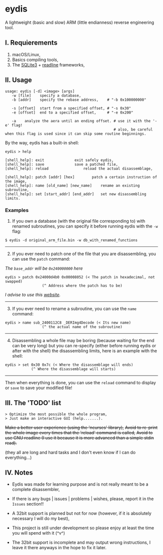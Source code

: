 # eydis

A lightweight (basic and slow) ARM (little endianness) reverse engineering tool.

## I.  Requierements
1. macOS/Linux,
2. Basics compiling tools,
3. The [SQLite3](https://www.sqlite.org/download.html) + [readline](https://ftp.gnu.org/gnu/readline/) frameworks,

## II.  Usage

```
usage: eydis [-d] <image> [args]
   -w [file]	specify a database,
   -b [addr]	specify the rebase address,    # "-b 0x100000000"

   -s [offset]	start from a specified offset, # "-s 0x30"
   -e [offset]	end to a specified offset,     # "-e 0x200"

   -a    analyze the aera until an ending offset. # use it with the '-e' flag!
                                                  # also, be careful when this flag is used since it can skip some routine beginnings. 
```

By the way, eydis has a built-in shell:

```
eydis > help

[shell_help]: exit				exit safely eydis,
[shell_help]: save				save a patched file,
[shell_help]: reload 				reload the actual disassemblage,

[shell_help]: patch [addr] [hex] 		patch a certain instruction of the image,
[shell_help]: name [old_name] [new_name]	rename an existing subroutine,
[shell_help]: set [start_addr] [end_addr]	set new disassembling limits.
```

### Examples
1. If you own a database (with the original file corresponding to) with renamed subroutines, you can specify it before running eydis with the `-w` flag:
```
$ eydis -d original_arm_file.bin -w db_with_renamed_functions
```

<hr />

2. If you ever need to patch one of the file that you are disassembling, you can use the `patch` command:

_The `base_addr` will be `0x240000000` here_

```
eydis > patch 0x24000d4b0 0x00008052 (< The patch in hexadecimal, not swapped)
                 (^ Address where the patch has to be)
```
_I advise to use this [website](https://armconverter.com/)._

<hr />

3. If you ever need to rename a subroutine, you can use the `name` command:

```
eydis > name sub_2400112C8 _DERImg4Decode (< Its new name)
                 (^ the actual name of the subroutine)
```

<hr />

4. Disassembling a whole file may be boring (because waiting for the end can be very long) but you can re-specify (either before running eydis or after with the shell) the disassembling limits, here is an example with the shell:

```
eydis > set 0x30 0x7c (< Where the disassemblage will ends)
            (^ Where the disassemblage will starts)
```

<hr />

Then when everything is done, you can use the `reload` command to display or `save` to save your modified file!

## III.  The 'TODO' list
```
> Optimize the most possible the whole program,
> Just make an interactive GUI (help.......).
```
~~Make a better user experience (using the 'ncurses' library),~~
~~Avoid to re-print the whole image every times that the 'reload' command is called,~~
~~Avoid to use GNU readline (I use it because it is more advanced than a simple stdin read).~~

(they all are long and hard tasks and I don't even know if I can do everything...)

## IV.  Notes
- Eydis was made for learning purpose and is not really meant to be a complete disassembler,

- If there is any bugs | issues | problems | wishes, please, report it in the `Issues` section!!

- A 32bit support is planned but not for now (however, if it is absolutely necessary I will do my best),

- This project is still under development so please enjoy at least the time you will spend with it (^v^)

- The 32bit support is incomplete and may output wrong instructions, I leave it there anyways in the hope to fix it later.

